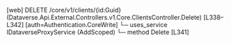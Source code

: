 [web] DELETE /core/v1/clients/{id:Guid}  (Dataverse.Api.External.Controllers.v1.Core.ClientsController.Delete)  [L338–L342] [auth=Authentication.CoreWrite]
  └─ uses_service IDataverseProxyService (AddScoped)
    └─ method Delete [L341]

